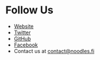 # Follow Us

* [Website](https://noodles.fi/)
* [Twitter](https://x.com/NoodlesFi)
* [GitHub](https://github.com/NoodlesFi)
* [Facebook](https://www.facebook.com/minswap/)
* Contact us at [contact@noodles.fi](mailto:contact@noodles.fi)

